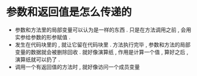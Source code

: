 # 参数和返回值是怎么传递的

* 参数和方法里的局部变量可以认为是一样的东西 . 只是在方法调用之前 , 会用实参给参数的形参赋值 . 
* 发生在代码块里的 , 就让它留在代码块里 . 方法执行完毕 , 参数和方法的局部变量的数据就会被删除回收 . 就好像演算纸 , 作用是计算一个值 , 算好之后 , 演算纸就可以扔了 . 
* 调用一个有返回值的方法时 , 就好像访问一个成员变量





